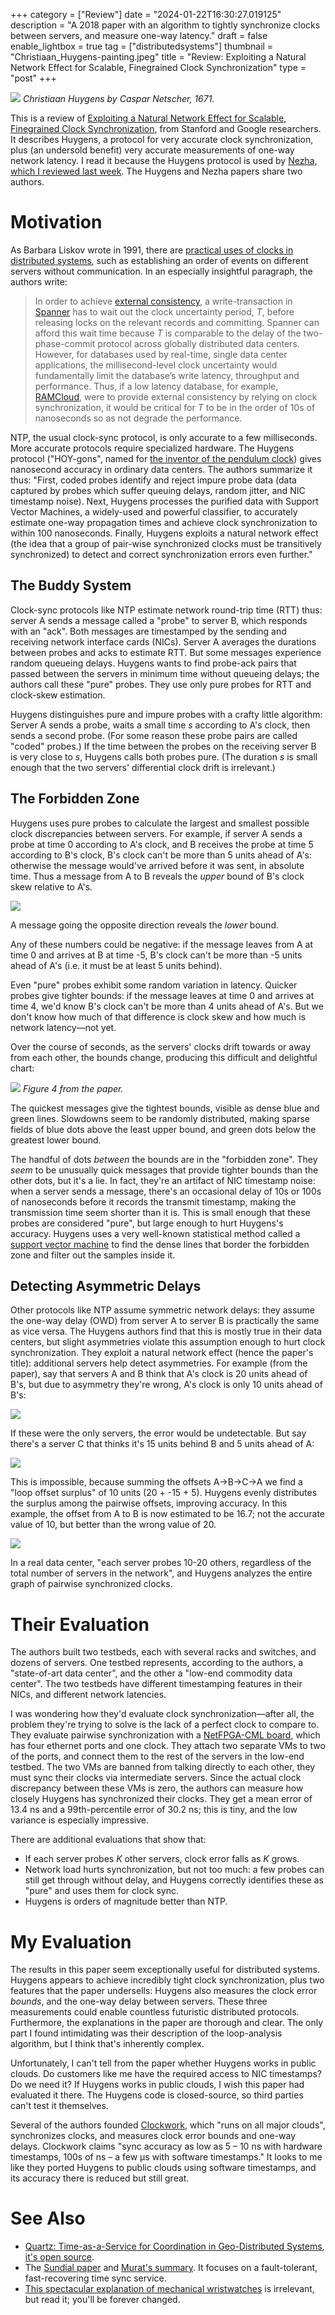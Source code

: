+++
category = ["Review"]
date = "2024-01-22T16:30:27.019125"
description = "A 2018 paper with an algorithm to tightly synchronize clocks between servers, and measure one-way latency."
draft = false
enable_lightbox = true
tag = ["distributedsystems"]
thumbnail = "Christiaan_Huygens-painting.jpeg"
title = "Review: Exploiting a Natural Network Effect for Scalable, Finegrained Clock Synchronization"
type = "post"
+++

![](Christiaan_Huygens-painting.jpeg)
*Christiaan Huygens by Caspar Netscher, 1671.*

This is a review of [Exploiting a Natural Network Effect for Scalable, Finegrained Clock Synchronization](https://www.usenix.org/system/files/conference/nsdi18/nsdi18-geng.pdf), from Stanford and Google researchers. It describes Huygens, a protocol for very accurate clock synchronization, plus (an undersold benefit) very accurate measurements of one-way network latency. I read it because the Huygens protocol is used by [Nezha, which I reviewed last week](/review-nezha/). The Huygens and Nezha papers share two authors.

# Motivation

As Barbara Liskov wrote in 1991, there are [practical uses of clocks in distributed systems](https://dl.acm.org/doi/pdf/10.1145/112600.112601), such as establishing an order of events on different servers without communication. In an especially insightful paragraph, the authors write:

> In order to achieve [external consistency](https://cloud.google.com/spanner/docs/true-time-external-consistency), a write-transaction in [Spanner](https://static.googleusercontent.com/media/research.google.com/en//archive/spanner-osdi2012.pdf) has to wait out the clock uncertainty period, _T_, before releasing locks on the relevant records and committing. Spanner can afford this wait time because _T_ is comparable to the delay of the two-phase-commit protocol across globally distributed data centers. However, for databases used by real-time, single data center applications, the millisecond-level clock uncertainty would fundamentally limit the database’s write latency, throughput and performance. Thus, if a low latency database, for example, [RAMCloud](https://web.stanford.edu/~ouster/cgi-bin/papers/ramcloud-tocs.pdf), were to provide external consistency by relying on clock synchronization, it would be critical for _T_ to be in the order of 10s of nanoseconds so as not degrade the performance.

NTP, the usual clock-sync protocol, is only accurate to a few milliseconds. More accurate protocols require specialized hardware. The Huygens protocol ("HOY-gons", named for [the inventor of the pendulum clock](https://en.wikipedia.org/wiki/Christiaan_Huygens)) gives nanosecond accuracy in ordinary data centers. The authors summarize it thus: "First, coded probes identify and reject impure probe data (data captured by probes which suffer queuing delays, random jitter, and NIC timestamp noise). Next, Huygens processes the purified data with Support Vector Machines, a widely-used and powerful classifier, to accurately estimate one-way propagation times and achieve clock synchronization to within 100 nanoseconds. Finally, Huygens exploits a natural network effect (the idea that a group of pair-wise synchronized clocks must be transitively synchronized) to detect and correct synchronization errors even further."

## The Buddy System

Clock-sync protocols like NTP estimate network round-trip time (RTT) thus: server A sends a message called a "probe" to server B, which responds with an "ack". Both messages are timestamped by the sending and receiving network interface cards (NICs). Server A averages the durations between probes and acks to estimate RTT. But some messages experience random queueing delays. Huygens wants to find probe-ack pairs that passed between the servers in minimum time without queueing delays; the authors call these "pure" probes. They use only pure probes for RTT and clock-skew estimation. 

Huygens distinguishes pure and impure probes with a crafty little algorithm: Server A sends a probe, waits a small time _s_ according to A's clock, then sends a second probe. (For some reason these probe pairs are called "coded" probes.) If the time between the probes on the receiving server B is very close to _s_, Huygens calls both probes pure. (The duration _s_ is small enough that the two servers' differential clock drift is irrelevant.)

## The Forbidden Zone

Huygens uses pure probes to calculate the largest and smallest possible clock discrepancies between servers. For example, if server A sends a probe at time 0 according to A's clock, and B receives the probe at time 5 according to B's clock, B's clock can't be more than 5 units ahead of A's: otherwise the message would've arrived before it was sent, in absolute time. Thus a message from A to B reveals the _upper_ bound of B's clock skew relative to A's.

![](message.png)

A message going the opposite direction reveals the _lower_ bound.

Any of these numbers could be negative: if the message leaves from A at time 0 and arrives at B at time -5, B's clock can't be more than -5 units ahead of A's (i.e. it must be at least 5 units behind).

Even "pure" probes exhibit some random variation in latency. Quicker probes give tighter bounds: if the message leaves at time 0 and arrives at time 4, we'd know B's clock can't be more than 4 units ahead of A's. But we don't know how much of that difference is clock skew and how much is network latency&mdash;not yet.

Over the course of seconds, as the servers' clocks drift towards or away from each other, the bounds change, producing this difficult and delightful chart:

![](clock-bounds.png)
*Figure 4 from the paper.*

The quickest messages give the tightest bounds, visible as dense blue and green lines. Slowdowns seem to be randomly distributed, making sparse fields of blue dots above the least upper bound, and green dots below the greatest lower bound.

The handful of dots _between_ the bounds are in the "forbidden zone". They _seem_ to be unusually quick messages that provide tighter bounds than the other dots, but it's a lie. In fact, they're an artifact of NIC timestamp noise: when a server sends a message, there's an occasional delay of 10s or 100s of nanoseconds before it records the transmit timestamp, making the transmission time seem shorter than it is. This is small enough that these probes are considered "pure", but large enough to hurt Huygens's accuracy. Huygens uses a very well-known statistical method called a [support vector machine](https://en.wikipedia.org/wiki/Support_vector_machine) to find the dense lines that border the forbidden zone and filter out the samples inside it.

## Detecting Asymmetric Delays

Other protocols like NTP assume symmetric network delays: they assume the one-way delay (OWD) from server A to server B is practically the same as vice versa. The Huygens authors find that this is mostly true in their data centers, but slight asymmetries violate this assumption enough to hurt clock synchronization. They exploit a natural network effect (hence the paper's title): additional servers help detect asymmetries. For example (from the paper), say that servers A and B think that A's clock is 20 units ahead of B's, but due to asymmetry they're wrong, A's clock is only 10 units ahead of B's:

![](a-to-b.png)

If these were the only servers, the error would be undetectable. But say there's a server C that thinks it's 15 units behind B and 5 units ahead of A:

![](three-servers.png)

This is impossible, because summing the offsets A&rarr;B&rarr;C&rarr;A we find a "loop offset surplus" of 10 units (20 + -15 + 5). Huygens evenly distributes the surplus among the pairwise offsets, improving accuracy. In this example, the offset from A to B is now estimated to be 16.7; not the accurate value of 10, but better than the wrong value of 20.

![](three-servers-corrected.png)

In a real data center, "each server probes 10-20 others, regardless of the total number of servers in the network", and Huygens analyzes the entire graph of pairwise synchronized clocks. 

# Their Evaluation

The authors built two testbeds, each with several racks and switches, and dozens of servers. One testbed represents, according to the authors, a "state-of-art data center", and the other a "low-end commodity data center". The two testbeds have different timestamping features in their NICs, and different network latencies.  

I was wondering how they'd evaluate clock synchronization&mdash;after all, the problem they're trying to solve is the lack of a perfect clock to compare to. They evaluate pairwise synchronization with a [NetFPGA-CML board](https://netfpga.org/NetFPGA-CML.html), which has four ethernet ports and one clock. They attach two separate VMs to two of the ports, and connect them to the rest of the servers in the low-end testbed. The two VMs are banned from talking directly to each other, they must sync their clocks via intermediate servers. Since the actual clock discrepancy between these VMs is zero, the authors can measure how closely Huygens has synchronized their clocks. They get a mean error of 13.4 ns and a 99th-percentile error of 30.2 ns; this is tiny, and the low variance is especially impressive.

There are additional evaluations that show that:
* If each server probes _K_ other servers, clock error falls as _K_ grows.
* Network load hurts synchronization, but not too much: a few probes can still get through without delay, and Huygens correctly identifies these as "pure" and uses them for clock sync.
* Huygens is orders of magnitude better than NTP.

# My Evaluation

The results in this paper seem exceptionally useful for distributed systems. Huygens appears to achieve incredibly tight clock synchronization, plus two features that the paper undersells: Huygens also measures the clock error _bounds_, and the one-way delay between servers. These three measurements could enable countless futuristic distributed protocols. Furthermore, the explanations in the paper are thorough and clear. The only part I found intimidating was their description of the loop-analysis algorithm, but I think that's inherently complex.  

Unfortunately, I can't tell from the paper whether Huygens works in public clouds. Do customers like me have the required access to NIC timestamps? Do we need it? If Huygens works in public clouds, I wish this paper had evaluated it there. The Huygens code is closed-source, so third parties can't test it themselves.

Several of the authors founded [Clockwork](https://www.clockwork.io/), which "runs on all major clouds", synchronizes clocks, and measures clock error bounds and one-way delays. Clockwork claims "sync accuracy as low as 5 – 10 ns with hardware timestamps, 100s of ns – a few μs with software timestamps." It looks to me like they ported Huygens to public clouds using software timestamps, and its accuracy there is reduced but still great.

# See Also

* [Quartz: Time-as-a-Service for Coordination in Geo-Distributed Systems](https://www-users.cselabs.umn.edu/Fall-2021/csci8980-ec/papers/Time.pdf), [it's open source](https://bitbucket.org/sandeepdsouza93/quartz/).
* The [Sundial paper](https://www.usenix.org/conference/osdi20/presentation/li-yuliang) and [Murat's summary](https://muratbuffalo.blogspot.com/2021/03/sundial-fault-tolerant-clock.html). It focuses on a fault-tolerant, fast-recovering time sync service.
* [This spectacular explanation of mechanical wristwatches](https://ciechanow.ski/mechanical-watch/) is irrelevant, but read it; you'll be forever changed.
